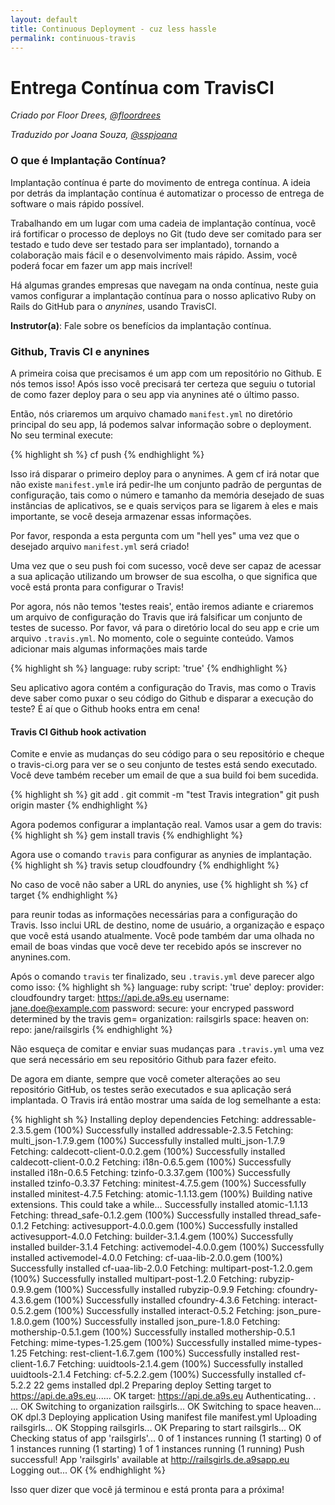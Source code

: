 ```yaml
---
layout: default
title: Continuous Deployment - cuz less hassle
permalink: continuous-travis
---
```


# Entrega Contínua com TravisCI

*Criado por Floor Drees, [@floordrees](https://twitter.com/floordrees)*

*Traduzido por Joana Souza, [@sspjoana](https://twitter.com/sspjoana)*

### O que é Implantação Contínua?

<!--
N.T.: Existe diferença entre, conforme "Continuous Integration",
  "Continuous Delivery" e "Continuous Deployment" http://stackoverflow.com/questions/28608015/continuous-integration-vs-continuous-delivery-vs-continuous-deployment
  Creio que tende a ser interessante essa tradução ser revisada
  por pessoa que trabalhe focada na área, para ter certeza de que
é tecnicamente precisa. (@fititnt, 2016-10-08 23:01)
  N.T.: Vou assumir, com ajuda da tradução da documentação oficial da AWS
  de https://aws.amazon.com/devops/continuous-delivery/?nc1=h_ls e
  https://aws.amazon.com/pt/devops/continuous-delivery/ que:
  Continuous Integration = Integração Contínua
  Continuous Delivery = Entrega Contínua
  Continuous Deployment = Implantação Contínua
  Se estas afirmações estiverem erradas, o texto deverá ser revisto
(@fititnt, 2016-10-08 23:13)
  N.T.: Vou usar o neologismo "commitado" por "committed", tal qual usaria
  "commit" em inglês" (@fititnt, 2016-10-08 23:23)
  N.T.: Todos os termos que deveriam ser lidos em inglês, recomendo adição
  do atributo lang="en", conforme especificação de como lidar com
  internacionalização de documentos HTML. Recomendo a leitura em
  http://i18n-html-tech-lang.pt.webiwg.org/ (@fititnt, 2016-10-08 23:36)
  -->

Implantação contínua é parte do movimento de entrega contínua. A ideia por detrás da implantação contínua é automatizar o processo de entrega de software o mais rápido possível.

Trabalhando em um lugar com uma cadeia de implantação contínua, você irá fortificar o processo de deploys no Git (tudo deve ser comitado para ser testado e tudo deve ser testado para ser implantado), tornando a colaboração mais fácil e o desenvolvimento mais rápido. Assim, você poderá focar em fazer um app mais incrível!

Há algumas grandes empresas que navegam na onda contínua, neste guia vamos configurar a implantação contínua para o nosso aplicativo Ruby on Rails do GitHub para o *anynines*, usando TravisCI.

__Instrutor(a)__: Fale sobre os benefícios da implantação contínua.

### Github, Travis CI e anynines

A primeira coisa que precisamos é um app com um repositório no Github. E nós temos isso! Após isso você precisará ter certeza que seguiu o tutorial de como fazer deploy para o seu app via anynines até o último passo.

Então, nós criaremos um arquivo chamado `manifest.yml` no diretório principal do seu app, lá podemos salvar informação sobre o deployment. No seu terminal execute:

{% highlight sh %}
cf push
{% endhighlight %}

Isso irá disparar o  primeiro deploy para o anynimes. A gem cf irá notar que não existe `manifest.yml`e irá pedir-lhe um conjunto  padrão de perguntas de configuração, tais como o número e tamanho da memória desejado de suas instâncias de aplicativos, se e quais serviços para se ligarem à eles e mais importante, se você deseja armazenar essas informações.

Por favor, responda a esta pergunta com um "hell yes" uma vez que o desejado arquivo `manifest.yml` será criado!

Uma vez que o seu push foi com sucesso, você deve ser capaz de acessar a sua aplicação utilizando um browser de sua escolha, o que significa que você está pronta para configurar o Travis!

Por agora, nós não temos 'testes reais', então iremos adiante e criaremos um arquivo de configuração do Travis que irá falsificar um conjunto de testes de sucesso. Por favor, vá para o diretório local do seu app e crie um arquivo ``.travis.yml``. No momento, cole o seguinte conteúdo. Vamos adicionar mais algumas informações mais tarde

{% highlight sh %}
language: ruby
script: 'true'
{% endhighlight %}

Seu aplicativo agora contém a configuração do Travis, mas como o Travis deve saber como puxar o seu código do Github e disparar a execução do teste? É aí que o Github hooks entra em cena!

#### Travis CI Github hook activation

Comite e envie as mudanças do seu código para o seu repositório e cheque o travis-ci.org para ver se o seu conjunto de testes está sendo executado. Você deve também receber um email de que a sua build foi bem sucedida.

{% highlight sh %}
git add .
git commit -m "test Travis integration"
git push origin master
{% endhighlight %}

Agora podemos configurar a implantação real.
Vamos usar a gem do travis:
{% highlight sh %}
gem install travis
{% endhighlight %}

Agora use o comando `travis` para configurar as anynies de implantação.
{% highlight sh %}
travis setup cloudfoundry
{% endhighlight %}

No caso de você não saber a URL do anynies, use
{% highlight sh %}
cf target
{% endhighlight %}

para reunir todas as informações necessárias para a configuração do Travis. Isso inclui URL de destino, nome de usuário, a organização e espaço que você está usando atualmente. Você pode também dar uma olhada no email de boas vindas que você deve ter recebido após se inscrever no anynines.com.

Após o comando `travis` ter finalizado, seu ``.travis.yml`` deve parecer algo como isso:
{% highlight sh %}
language: ruby
script: 'true'
deploy:
  provider: cloudfoundry
  target: https://api.de.a9s.eu
  username: jane.doe@example.com
  password:
    secure: your encryped password determined by the travis gem=
  organization: railsgirls
  space: heaven
  on:
    repo: jane/railsgirls
{% endhighlight %}

Não esqueça de comitar e enviar suas mudanças para ``.travis.yml`` uma vez que será necessário em seu repositório Github para fazer efeito.

De agora em diante, sempre que você cometer alterações ao seu repositório GitHub, os testes serão executados e sua aplicação será implantada. O Travis irá então mostrar uma saída de log semelhante a esta:

{% highlight sh %}
Installing deploy dependencies
Fetching: addressable-2.3.5.gem (100%)
Successfully installed addressable-2.3.5
Fetching: multi_json-1.7.9.gem (100%)
Successfully installed multi_json-1.7.9
Fetching: caldecott-client-0.0.2.gem (100%)
Successfully installed caldecott-client-0.0.2
Fetching: i18n-0.6.5.gem (100%)
Successfully installed i18n-0.6.5
Fetching: tzinfo-0.3.37.gem (100%)
Successfully installed tzinfo-0.3.37
Fetching: minitest-4.7.5.gem (100%)
Successfully installed minitest-4.7.5
Fetching: atomic-1.1.13.gem (100%)
Building native extensions.  This could take a while...
Successfully installed atomic-1.1.13
Fetching: thread_safe-0.1.2.gem (100%)
Successfully installed thread_safe-0.1.2
Fetching: activesupport-4.0.0.gem (100%)
Successfully installed activesupport-4.0.0
Fetching: builder-3.1.4.gem (100%)
Successfully installed builder-3.1.4
Fetching: activemodel-4.0.0.gem (100%)
Successfully installed activemodel-4.0.0
Fetching: cf-uaa-lib-2.0.0.gem (100%)
Successfully installed cf-uaa-lib-2.0.0
Fetching: multipart-post-1.2.0.gem (100%)
Successfully installed multipart-post-1.2.0
Fetching: rubyzip-0.9.9.gem (100%)
Successfully installed rubyzip-0.9.9
Fetching: cfoundry-4.3.6.gem (100%)
Successfully installed cfoundry-4.3.6
Fetching: interact-0.5.2.gem (100%)
Successfully installed interact-0.5.2
Fetching: json_pure-1.8.0.gem (100%)
Successfully installed json_pure-1.8.0
Fetching: mothership-0.5.1.gem (100%)
Successfully installed mothership-0.5.1
Fetching: mime-types-1.25.gem (100%)
Successfully installed mime-types-1.25
Fetching: rest-client-1.6.7.gem (100%)
Successfully installed rest-client-1.6.7
Fetching: uuidtools-2.1.4.gem (100%)
Successfully installed uuidtools-2.1.4
Fetching: cf-5.2.2.gem (100%)
Successfully installed cf-5.2.2
22 gems installed
dpl.2
Preparing deploy
Setting target to https://api.de.a9s.eu...... OK
target: https://api.de.a9s.eu
Authenticating.. .  ... OK
Switching to organization railsgirls... OK
Switching to space heaven... OK
dpl.3
Deploying application
Using manifest file manifest.yml
Uploading railsgirls... OK
Stopping railsgirls... OK
Preparing to start railsgirls... OK
Checking status of app 'railsgirls'...
  0 of 1 instances running (1 starting)
  0 of 1 instances running (1 starting)
  1 of 1 instances running (1 running)
Push successful! App 'railsgirls' available at http://railsgirls.de.a9sapp.eu
Logging out... OK
{% endhighlight %}

Isso quer dizer que você já terminou e está pronta para a próxima!
